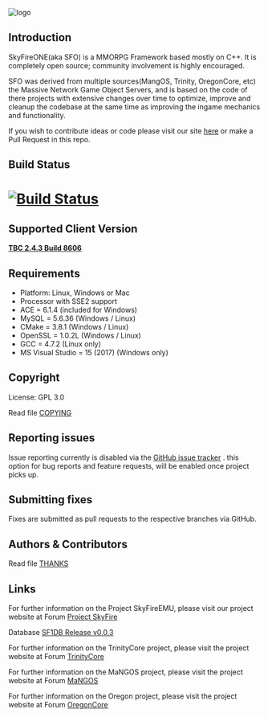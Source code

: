 ![logo](https://abload.de/img/15_14_skyfire_logoqyj68.png)

## Introduction

SkyFireONE(aka SFO) is a MMORPG Framework based mostly on C++. 
It is completely open source; community involvement is highly encouraged.
 
SFO was derived from multiple sources(MangOS, Trinity, OregonCore, etc)
the Massive Network Game Object Servers, and is based on 
the code of there projects with extensive changes over time 
to optimize, improve and cleanup the codebase at the same 
time as improving the ingame mechanics and functionality.
 
If you wish to contribute ideas or code please visit 
our site [here](https://www.projectskyfire.org/index.php) or make a Pull Request in this repo.

## Build Status
# [![Build Status](https://travis-ci.org/Bootz/SFO_Reworked.svg?branch=development)](https://travis-ci.org/Bootz/SFO_Reworked)

## Supported Client Version
[**TBC 2.4.3 Build 8606**](http://depfile.us/IU7MTzTYsMnG)

## Requirements
+ Platform: Linux, Windows or Mac
+ Processor with SSE2 support
+ ACE     = 6.1.4         (included for Windows)
+ MySQL   = 5.6.36        (Windows / Linux)
+ CMake   = 3.8.1         (Windows / Linux)
+ OpenSSL = 1.0.2L        (Windows / Linux)
+ GCC     = 4.7.2         (Linux only)
+ MS Visual Studio = 15 (2017) (Windows only)

## Copyright

License: GPL 3.0

Read file [COPYING](COPYING.md)

## Reporting issues

Issue reporting currently is disabled via the [GitHub issue tracker](https://github.com/Bootz/SFO_Reworked) .
this option for bug reports and feature requests, 
will be enabled once project picks up.

## Submitting fixes

Fixes are submitted as pull requests to the respective branches via GitHub.

## Authors & Contributors

Read file [THANKS](https://github.com/ProjectSkyfire/SkyFireEMU/tree/master/doc/THANKS.md)

## Links

For further information on the Project SkyFireEMU, please visit our
project website at Forum [Project SkyFire](http://www.projectskyfire.org)

Database [SF1DB Release v0.0.3](https://www.projectskyfire.org/index.php?/files/file/28-skyfireone-db-release/)

For further information on the TrinityCore project, please visit the
project website at Forum [TrinityCore](http://www.TrinityCore.org)

For further information on the MaNGOS project, please visit the
project website at Forum [MaNGOS](http://www.getmangos.com/)

For further information on the Oregon project, please visit the
project website at Forum [OregonCore](http://www.oregoncore.com/)
